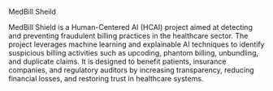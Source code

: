 MedBill Sheild

MedBill Shield is a Human-Centered AI (HCAI) project aimed at detecting and preventing fraudulent billing practices in the healthcare sector. The project leverages machine learning and explainable AI techniques to identify suspicious billing activities such as upcoding, phantom billing, unbundling, and duplicate claims. It is designed to benefit patients, insurance companies, and regulatory auditors by increasing transparency, reducing financial losses, and restoring trust in healthcare systems.

